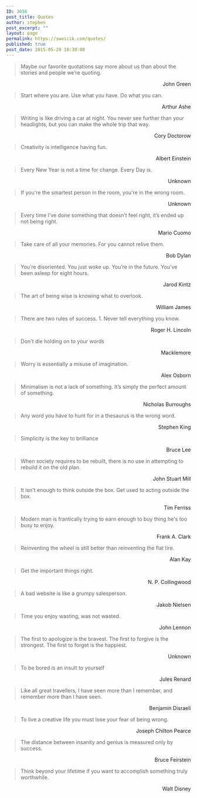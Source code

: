 ```yaml
---
ID: 3036
post_title: Quotes
author: stephen
post_excerpt: ""
layout: page
permalink: https://swoicik.com/quotes/
published: true
post_date: 2015-05-29 18:30:00
---
```

<blockquote>
<p style="text-align: left;">Maybe our favorite quotations say more about us than about the stories and people we’re quoting.</p>
</blockquote>
<p style="text-align: right;">John Green</p>

<blockquote>
<p style="text-align: left;">Start where you are. Use what you have. Do what you can.</p>
</blockquote>
<p style="text-align: right;">Arthur Ashe</p>

<blockquote>
<p style="text-align: left;">Writing is like driving a car at night. You never see further than your headlights, but you can make the whole trip that way.</p>
</blockquote>
<p style="text-align: right;">Cory Doctorow</p>

<blockquote>Creativity is intelligence having fun.</blockquote>
<p style="text-align: right;">Albert Einstein</p>

<blockquote>
<p style="text-align: left;">Every New Year is not a time for change. Every Day is.</p>
</blockquote>
<p style="text-align: right;">Unknown</p>

<blockquote>If you're the smartest person in the room, you're in the wrong room.</blockquote>
<p style="text-align: right;">Unknown</p>

<blockquote>Every time I’ve done something that doesn’t feel right, it’s ended up not being right.</blockquote>
<p style="text-align: right;">Mario Cuomo</p>

<blockquote>Take care of all your memories. For you cannot relive them.</blockquote>
<p style="text-align: right;">Bob Dylan</p>

<blockquote>You’re disoriented. You just woke up. You’re in the future. You’ve been asleep for eight hours.</blockquote>
<p style="text-align: right;">Jarod Kintz</p>

<blockquote>The art of being wise is knowing what to overlook.</blockquote>
<p style="text-align: right;">William James</p>

<blockquote>There are two rules of success. 1. Never tell everything you know.</blockquote>
<p style="text-align: right;">Roger H. Lincoln</p>

<blockquote>Don't die holding on to your words</blockquote>
<p style="text-align: right;">Macklemore</p>

<blockquote>
<p style="text-align: left;">Worry is essentially a misuse of imagination.</p>
</blockquote>
<p style="text-align: right;">Alex Osborn</p>

<blockquote>Minimalism is not a lack of something. It’s simply the perfect amount of something.</blockquote>
<p style="text-align: right;">Nicholas Burroughs</p>

<blockquote>Any word you have to hunt for in a thesaurus is the wrong word.</blockquote>
<p style="text-align: right;">Stephen King</p>

<blockquote>Simplicity is the key to brilliance</blockquote>
<p style="text-align: right;">Bruce Lee</p>

<blockquote>When society requires to be rebuilt, there is no use in attempting to rebuild it on the old plan.</blockquote>
<p style="text-align: right;">John Stuart Mill</p>

<blockquote>It isn't enough to think outside the box. Get used to acting outside the box.</blockquote>
<p style="text-align: right;">Tim Ferriss</p>

<blockquote>Modern man is frantically trying to earn enough to buy thing he's too busy to enjoy.</blockquote>
<p style="text-align: right;">Frank A. Clark</p>

<blockquote>Reinventing the wheel is still better than reinventing the flat tire.</blockquote>
<p style="text-align: right;">Alan Kay</p>

<blockquote>Get the important things right.</blockquote>
<p style="text-align: right;">N. P. Collingwood</p>

<blockquote>A bad website is like a grumpy salesperson.</blockquote>
<p style="text-align: right;">Jakob Nielsen</p>

<blockquote>Time you enjoy wasting, was not wasted.</blockquote>
<p style="text-align: right;">John Lennon</p>

<blockquote>The first to apologize is the bravest. The first to forgive is the strongest. The first to forget is the happiest.</blockquote>
<p style="text-align: right;">Unknown</p>

<blockquote>To be bored is an insult to yourself</blockquote>
<p style="text-align: right;">Jules Renard</p>

<blockquote>
<p style="text-align: left;">Like all great travellers, I have seen more than I remember, and remember more than I have seen.</p>
</blockquote>
<p style="text-align: right;">Benjamin Disraeli</p>

<blockquote>To live a creative life you must lose your fear of being wrong.</blockquote>
<p style="text-align: right;">Joseph Chilton Pearce</p>

<blockquote>The distance between insanity and genius is measured only by success.</blockquote>
<p style="text-align: right;">Bruce Feirstein</p>

<blockquote>Think beyond your lifetime if you want to accomplish something truly worthwhile.</blockquote>
<p style="text-align: right;">Walt Disney</p>